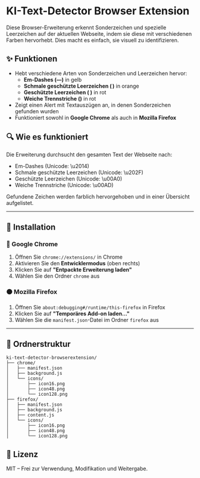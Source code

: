 # KI-Text-Detector Browser Extension

Diese Browser-Erweiterung erkennt Sonderzeichen und spezielle Leerzeichen auf der aktuellen Webseite, indem sie diese mit verschiedenen Farben hervorhebt. Dies macht es einfach, sie visuell zu identifizieren.

## ✨ Funktionen

- Hebt verschiedene Arten von Sonderzeichen und Leerzeichen hervor:
  - **Em-Dashes (—)** in gelb
  - **Schmale geschützte Leerzeichen ( )** in orange
  - **Geschützte Leerzeichen ( )** in rot
  - **Weiche Trennstriche (­)** in rot
- Zeigt einen Alert mit Textauszügen an, in denen Sonderzeichen gefunden wurden
- Funktioniert sowohl in **Google Chrome** als auch in **Mozilla Firefox**

## 🔍 Wie es funktioniert

Die Erweiterung durchsucht den gesamten Text der Webseite nach:
- Em-Dashes (Unicode: \u2014)
- Schmale geschützte Leerzeichen (Unicode: \u202F)
- Geschützte Leerzeichen (Unicode: \u00A0)
- Weiche Trennstriche (Unicode: \u00AD)

Gefundene Zeichen werden farblich hervorgehoben und in einer Übersicht aufgelistet.

---

## 🧩 Installation

### 🔵 Google Chrome

1. Öffnen Sie `chrome://extensions/` in Chrome
2. Aktivieren Sie den **Entwicklermodus** (oben rechts)
3. Klicken Sie auf **"Entpackte Erweiterung laden"**
4. Wählen Sie den Ordner `chrome` aus

### 🟠 Mozilla Firefox

1. Öffnen Sie `about:debugging#/runtime/this-firefox` in Firefox
2. Klicken Sie auf **"Temporäres Add-on laden..."**
3. Wählen Sie die `manifest.json`-Datei im Ordner `firefox` aus

---

## 📁 Ordnerstruktur

```
ki-text-detector-browserextension/
├── chrome/
│   ├── manifest.json
│   ├── background.js
│   └── icons/
│       ├── icon16.png
│       ├── icon48.png
│       └── icon128.png
├── firefox/
│   ├── manifest.json
│   ├── background.js
│   ├── content.js
│   └── icons/
│       ├── icon16.png
│       ├── icon48.png
│       └── icon128.png
```

## 📝 Lizenz

MIT – Frei zur Verwendung, Modifikation und Weitergabe.
